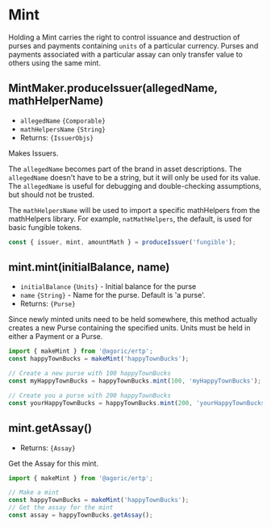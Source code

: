 # Mint

Holding a Mint carries the right to control issuance and destruction of purses and payments containing `units` of a particular currency.
Purses and payments associated with a particular assay can only transfer value to others using the same mint.

## MintMaker.produceIssuer(allegedName, mathHelperName)
- `allegedName` `{Comporable}`
- `mathHelpersName` `{String}`
- Returns: `{IssuerObjs}`

Makes Issuers.

The `allegedName` becomes part of the brand in asset descriptions. The `allegedName` doesn't have to be a string, but it will only be used for its value. The `allegedName` is useful for debugging and double-checking assumptions, but should not be trusted.

The `mathHelpersName` will be used to import a specific mathHelpers from the mathHelpers library. For example, `natMathHelpers`, the default, is used for basic fungible tokens.

```js
const { issuer, mint, amountMath } = produceIssuer('fungible');
```

## mint.mint(initialBalance, name)
- `initialBalance` `{Units}` - Initial balance for the purse
- `name` `{String}` - Name for the purse. Default is 'a purse'.
- Returns: `{Purse}`

Since newly minted units need to be held somewhere, this method actually creates a new Purse containing the specified units.
Units must be held in either a Payment or a Purse.

```js
import { makeMint } from '@agoric/ertp';
const happyTownBucks = makeMint('happyTownBucks');

// Create a new purse with 100 happyTownBucks
const myHappyTownBucks = happyTownBucks.mint(100, 'myHappyTownBucks');

// Create you a purse with 200 happyTownBucks
const yourHappyTownBucks = happyTownBucks.mint(200, 'yourHappyTownBucks');

```

## mint.getAssay()
- Returns: `{Assay}`

Get the Assay for this mint.

```js
import { makeMint } from '@agoric/ertp';

// Make a mint
const happyTownBucks = makeMint('happyTownBucks');
// Get the assay for the mint
const assay = happyTownBucks.getAssay();
```
